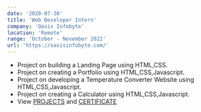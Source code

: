 ```yaml
---
date: '2020-07-30'
title: 'Web Developer Intern'
company: 'Oasis Infobyte'
location: 'Remote'
range: 'October - November 2022'
url: 'https://oasisinfobyte.com/'
---
```


- Project on building a Landing Page using HTML,CSS.
- Project on creating a Portfolio using HTML,CSS,Javascript.
- Project on developing a Temperature Converter Website using HTML,CSS,Javascript.
- Project on creating a Calculator using HTML,CSS,Javascript.
- View [PROJECTS](https://github.com/yashjri/OIBSIP) and [CERTIFICATE](https://drive.google.com/file/d/1s0vXKVrj76MEeZ06digXOB2ZrcgfJq7O/view)
